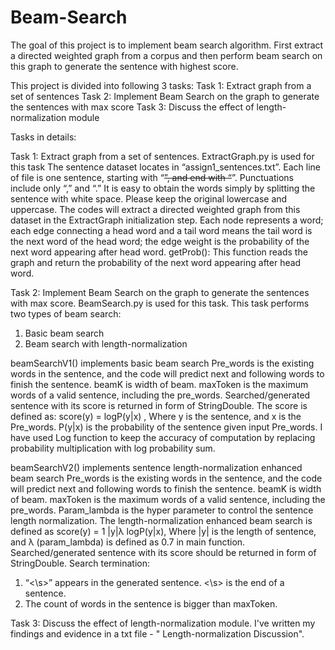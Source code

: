 # Beam-Search
The goal of this project is to implement beam search algorithm. First extract a directed weighted graph from a corpus and then perform beam search on this graph to generate the  sentence with highest score.

This project is divided into following 3 tasks:
Task 1: Extract graph from a set of sentences
Task 2: Implement Beam Search on the graph to generate the sentences with max score
Task 3: Discuss the effect of length-normalization module

Tasks in details:

Task 1: Extract graph from a set of sentences.
ExtractGraph.py is used for this task
The sentence dataset locates in “assign1_sentences.txt”. Each line of file is one sentence, 
starting with “<s>”, and end with “</s>”. Punctuations include only “,” and “.” It is easy to obtain 
the words simply by splitting the sentence with white space. Please keep the original lowercase 
and uppercase.
The codes will extract a directed weighted graph from this dataset in the ExtractGraph 
initialization step. Each node represents a word; each edge connecting a head word and a tail 
word means the tail word is the next word of the head word; the edge weight is the probability of 
the next word appearing after head word.
getProb(): This function reads the graph and return the probability of 
the next word appearing after head word.

Task 2: Implement Beam Search on the graph to generate the sentences with max score.
BeamSearch.py is used for this task.
This task performs two types of beam search:
1. Basic beam search
2. Beam search with length-normalization

beamSearchV1() implements basic beam search
Pre_words is the existing words in the sentence, and the code will predict next and following 
words to finish the sentence. 
beamK is width of beam.
maxToken is the maximum words of a valid sentence, including the pre_words.
Searched/generated sentence with its score is returned in form of StringDouble. The 
score is defined as:
score(y)  =  logP(y|x) ,
Where y is the sentence, and x is the Pre_words. P(y|x) is the probability of the sentence given 
input Pre_words. I have used Log function to keep the accuracy of computation by replacing 
probability multiplication with log probability sum.

beamSearchV2() implements sentence length-normalization enhanced beam search
Pre_words is the existing words in the sentence, and the code will predict next and following 
words to finish the sentence. 
beamK is width of beam.
maxToken is the maximum words of a valid sentence, including the pre_words.
Param_lambda is the hyper parameter to control the sentence length normalization.
The length-normalization enhanced beam search is defined as 
score(y)  = 1
|y|λ logP(y|x),
Where |y| is the length of sentence, and λ (param_lambda) is defined as 0.7 in main function.
Searched/generated sentence with its score should be returned in form of StringDouble.
Search termination:
1. “<\s>” appears in the generated sentence. <\s> is the end of a sentence.
2. The count of words in the sentence is bigger than maxToken. 

Task 3: Discuss the effect of length-normalization module.
I've written my findings and evidence in a txt file - " Length-normalization Discussion". 
